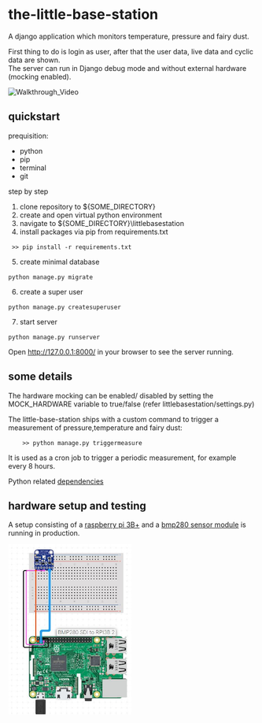 # the-little-base-station
A django application which monitors temperature, pressure and fairy dust.  

First thing to do is login as user, after that the user data, live data and cyclic data are shown.  
The server can run in Django debug mode and without external hardware (mocking enabled).  

<img src="https://github.com/Thaulino/the-little-base-station/blob/main/media/walkthrough.gif" alt="Walkthrough_Video" width="300">

## quickstart

prequisition:  
* python  
* pip 
* terminal
* git  

step by step  
1. clone repository to ${SOME_DIRECTORY}  
2. create and open virtual python environment
3. navigate to ${SOME_DIRECTORY}\littlebasestation
4. install packages via pip from requirements.txt  
```
 >> pip install -r requirements.txt 
```
5. create minimal database
```
python manage.py migrate
```
6. create a super user
```
python manage.py createsuperuser 
```  
7. start server
```
python manage.py runserver
``` 

Open http://127.0.0.1:8000/ in your browser to see the server running.



## some details

The hardware mocking can be enabled/ disabled by setting the MOCK_HARDWARE variable to true/false (refer littlebasestation/settings.py)  
  
The little-base-station ships with a custom command to trigger a measurement of pressure,temperature and fairy dust:

```
    >> python manage.py triggermeasure
```
It is used as a cron job to trigger a periodic measurement, for example every 8 hours.  
  
Python related [dependencies](littlebasestation\\requirements.txt)  

## hardware setup and testing 

A setup consisting of a [raspberry pi 3B+](https://www.raspberrypi.com/products/raspberry-pi-3-model-b-plus/) and a [bmp280 sensor module](https://www.az-delivery.de/en/products/azdelivery-bmp280-barometrischer-sensor-luftdruck-modul-fur-arduino-und-raspberry-pi) is running in production.

<img src="https://github.com/Thaulino/the-little-base-station/blob/main/media/circuit.JPG" alt="Hardware_Schematic" width="250">

